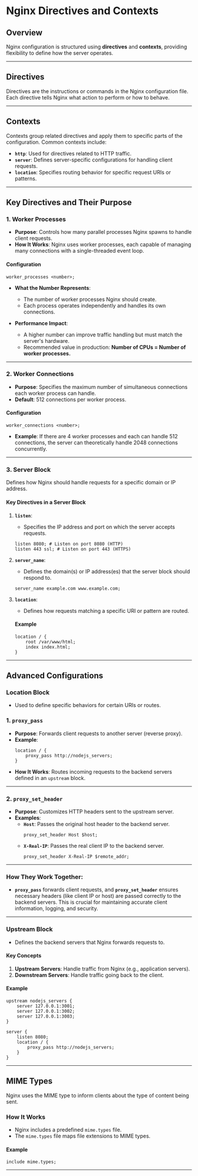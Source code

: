 # Nginx Directives and Contexts

## Overview
Nginx configuration is structured using **directives** and **contexts**, providing flexibility to define how the server operates.

---

## Directives
Directives are the instructions or commands in the Nginx configuration file. Each directive tells Nginx what action to perform or how to behave.  

---

## Contexts
Contexts group related directives and apply them to specific parts of the configuration. Common contexts include:

- **`http`**: Used for directives related to HTTP traffic.
- **`server`**: Defines server-specific configurations for handling client requests.
- **`location`**: Specifies routing behavior for specific request URIs or patterns.

---

## Key Directives and Their Purpose

### 1. **Worker Processes**
- **Purpose**: Controls how many parallel processes Nginx spawns to handle client requests. 
- **How It Works**: Nginx uses worker processes, each capable of managing many connections with a single-threaded event loop.

#### **Configuration**
```nginx
worker_processes <number>;
```

- **What the Number Represents**:  
  - The number of worker processes Nginx should create.  
  - Each process operates independently and handles its own connections.  

- **Performance Impact**:  
  - A higher number can improve traffic handling but must match the server's hardware.  
  - Recommended value in production: **Number of CPUs = Number of worker processes.**

---

### 2. **Worker Connections**
- **Purpose**: Specifies the maximum number of simultaneous connections each worker process can handle.  
- **Default**: 512 connections per worker process.  

#### **Configuration**
```nginx
worker_connections <number>;
```

- **Example**: If there are 4 worker processes and each can handle 512 connections, the server can theoretically handle 2048 connections concurrently.

---

### 3. **Server Block**
Defines how Nginx should handle requests for a specific domain or IP address.

#### **Key Directives in a Server Block**
1. **`listen`**:  
   - Specifies the IP address and port on which the server accepts requests.  
   ```nginx
   listen 8080; # Listen on port 8080 (HTTP)
   listen 443 ssl; # Listen on port 443 (HTTPS)
   ```

2. **`server_name`**:  
   - Defines the domain(s) or IP address(es) that the server block should respond to.  
   ```nginx
   server_name example.com www.example.com;
   ```

3. **`location`**:  
   - Defines how requests matching a specific URI or pattern are routed.  

   #### **Example**
   ```nginx
   location / {
       root /var/www/html;
       index index.html;
   }
   ```

---

## Advanced Configurations

### **Location Block**
- Used to define specific behaviors for certain URIs or routes.  


### 1. **`proxy_pass`**
- **Purpose**: Forwards client requests to another server (reverse proxy).
- **Example**:
  ```nginx
  location / {
      proxy_pass http://nodejs_servers;
  }
  ```
- **How It Works**: Routes incoming requests to the backend servers defined in an `upstream` block.

---

### 2. **`proxy_set_header`**
- **Purpose**: Customizes HTTP headers sent to the upstream server.
- **Examples**:
  - **`Host`**: Passes the original host header to the backend server.
    ```nginx
    proxy_set_header Host $host;
    ```
  - **`X-Real-IP`**: Passes the real client IP to the backend server.
    ```nginx
    proxy_set_header X-Real-IP $remote_addr;
    ```

---

### How They Work Together:
- **`proxy_pass`** forwards client requests, and **`proxy_set_header`** ensures necessary headers (like client IP or host) are passed correctly to the backend servers. This is crucial for maintaining accurate client information, logging, and security.

---

### **Upstream Block**
- Defines the backend servers that Nginx forwards requests to.  

#### **Key Concepts**
1. **Upstream Servers**: Handle traffic from Nginx (e.g., application servers).  
2. **Downstream Servers**: Handle traffic going back to the client.

#### **Example**
```nginx
upstream nodejs_servers {
    server 127.0.0.1:3001;
    server 127.0.0.1:3002;
    server 127.0.0.1:3003;
}

server {
    listen 8080;
    location / {
        proxy_pass http://nodejs_servers;
    }
}
```

---

## MIME Types
Nginx uses the MIME type to inform clients about the type of content being sent.  

### **How It Works**
- Nginx includes a predefined `mime.types` file.  
- The `mime.types` file maps file extensions to MIME types.

#### **Example**
```nginx
include mime.types;
```

---